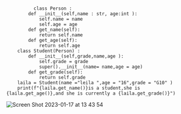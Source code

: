###
              class Person :
            def __init__(self,name : str, age:int ):
                self.name = name
                self.age = age
            def get_name(self):
                return self.name
            def get_age(self):
                return self.age
        class Student(Person) :
            def __init__(self,grade,name,age ):
                self.grade = grade
                super().__init__(name= name,age = age)
            def get_grade(self):
                return self.grade
        laila = Student(name ="leila ",age = "16",grade = "G10" )
        print(f"{laila.get_name()}is a student,she is {laila.get_age()},and she is currently a {laila.get_grade()}")

![Screen Shot 2023-01-17 at 13 43 54](https://user-images.githubusercontent.com/112072887/212811802-ea3b6aa9-311a-4184-95fd-dee2904186a6.png)



